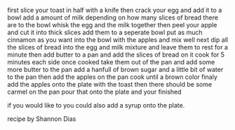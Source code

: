 first slice your toast in half with a knife 
then crack your egg and add it to a bowl 
add a amount of milk depending on how many slices of bread there are to the bowl
whisk the egg and the milk together
then peel your apple and cut it into thick slices add them to a seperate bowl
put as much cinnamon as you want into the bowl with the apples and mix well
next dip all the slices of bread into the egg and milk mixture and leave them to rest for a minute
then add butter to a pan and add the slices of bread on it 
cook for 5 minutes each side 
once cooked take them out of the pan and add some more butter to the pan
add a hanfull of brown sugar and a little bit of water to the pan 
then add the apples on the pan
cook until a brown color
finaly add the apples onto the plate with the toast 
then there should be some carmel on the pan pour that onto the plate and your finished 

if you would like to you could also add a syrup onto the plate.

recipe by Shannon Dias


